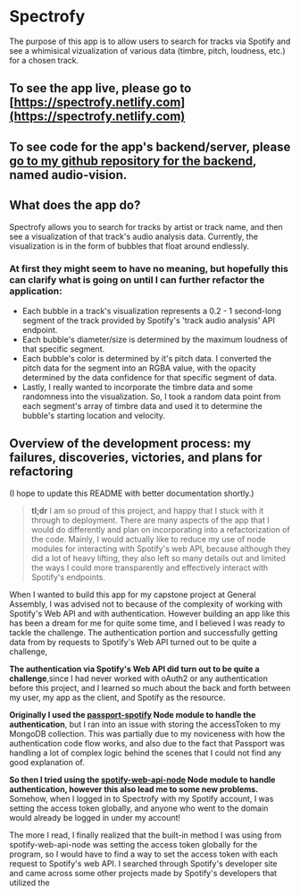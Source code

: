 # Spectrofy

The purpose of this app is to allow users to search for tracks via Spotify and see a whimisical vizualization of various data (timbre, pitch, loudness, etc.) for a chosen track.

## To see the app live, please go to [https://spectrofy.netlify.com](https://spectrofy.netlify.com)

## To see code for the app's backend/server, please [go to my github repository for the backend](https://github.com/tri-be/audio-vision), named audio-vision.

## What does the app do?

Spectrofy allows you to search for tracks by artist or track name, and then see a visualization of that track's audio analysis data. Currently, the visualization is in the form of bubbles that float around endlessly.

### At first they might seem to have no meaning, but hopefully this can clarify what is going on until I can further refactor the application:

- Each bubble in a track's visualization represents a 0.2 - 1 second-long segment of the track provided by Spotify's 'track audio analysis' API endpoint.
- Each bubble's diameter/size is determined by the maximum loudness of that specific segment.
- Each bubble's color is determined by it's pitch data. I converted the pitch data for the segment into an RGBA value, with the opacity determined by the data confidence for that specific segment of data.
- Lastly, I really wanted to incorporate the timbre data and some randomness into the visualization. So, I took a random data point from each segment's array of timbre data and used it to determine the bubble's starting location and velocity.

## Overview of the development process: my failures, discoveries, victories, and plans for refactoring
(I hope to update this README with better documentation shortly.)

> **tl;dr** I am so proud of this project, and happy that I stuck with it through to deployment. There are many aspects of the app that I would do differently and plan on incorporating into a refactorization of the code. Mainly, I would actually like to reduce my use of node modules for interacting with Spotify's web API, because although they did a lot of heavy lifting, they also left so many details out and limited the ways I could more transparently and effectively interact with Spotify's endpoints.

When I wanted to build this app for my capstone project at General Assembly, I was advised not to because of the complexity of working with Spotify's Web API and with authentication. However building an app like this has been a dream for me for quite some time, and I believed I was ready to tackle the challenge. The authentication portion and successfully getting data from by requests to Spotify's Web API turned out to be quite a challenge,

**The authentication via Spotify's Web API did turn out to be quite a challenge**,since I had never worked with oAuth2 or any authentication before this project, and I learned so much about the back and forth between my user, my app as the client, and Spotify as the resource.

**Originally I used the [passport-spotify](http://www.passportjs.org/packages/passport-spotify/) Node module to handle the authentication**, but I ran into an issue with storing the accessToken to my MongoDB collection.
This was partially due to my noviceness with how the authentication code flow works, and also due to the fact that Passport was handling a lot of complex logic behind the scenes that I could not find any good explanation of.

**So then I tried using the [spotify-web-api-node](https://github.com/thelinmichael/spotify-web-api-node) Node module to handle authentication, however this also lead me to some new problems.**
Somehow, when I logged in to Spectrofy with my Spotify account, I was setting the access token globally, and anyone who went to the domain would already be logged in under my account!

The more I read, I finally realized that the built-in method I was using from spotify-web-api-node was setting the access token globally for the program, so I would have to find a way to set the access token with each request to Spotify's web API. I searched through Spotify's developer site and came across some other projects made by Spotify's developers that utilized the 
